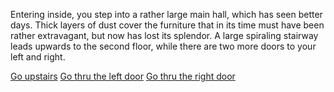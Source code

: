 Entering inside, you step into a rather large main hall, which has seen better days. Thick layers of dust cover the furniture that in its time must have been rather extravagant, but now has lost its splendor. A large spiraling stairway leads upwards to the second floor, while there are two more doors to your left and right.


[Go upstairs](3-A.md)
[Go thru the left door](3-B.md)
[Go thru the right door](3-C.md)
